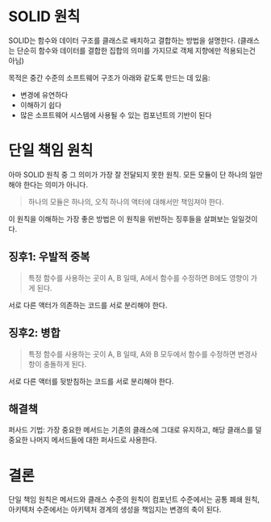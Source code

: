 # SOLID 원칙
 
SOLID는 함수와 데이터 구조를 클래스로 배치하고 결합하는 방법을 설명한다. 
(클래스는 단순히 함수와 데이터를 결합한 집합의 의미를 가지므로 객체 지향에만 적용되는건 아님)

목적은 중간 수준의 소프트웨어 구조가 아래와 같도록 만드는 데 있음:
* 변경에 유연하다
* 이해하기 쉽다
* 많은 소프트웨어 시스템에 사용될 수 있는 컴포넌트의 기반이 된다

# 단일 책임 원칙

아마 SOLID 원칙 중 그 의미가 가장 잘 전달되지 못한 원칙. 모든 모듈이 단 하나의 일만 해야 한다는 의미가 아니다.

> 하나의 모듈은 하나의, 오직 하나의 액터에 대해서만 책임져야 한다.

이 원칙을 이해하는 가장 좋은 방법은 이 원칙을 위반하는 징후들을 살펴보는 일일것이다.

## 징후1: 우발적 중복

> 특정 함수를 사용하는 곳이 A, B 일때, A에서 함수를 수정하면 B에도 영향이 가게 된다.

서로 다른 액터가 의존하는 코드를 서로 분리해야 한다.

## 징후2: 병합

> 특정 함수를 사용하는 곳이 A, B 일때, A와 B 모두에서 함수를 수정하면 변경사항이 충돌하게 된다.

서로 다른 액터를 뒷받침하는 코드를 서로 분리해야 한다.

## 해결책

퍼사드 기법: 가장 중요한 메서드는 기존의 클래스에 그대로 유지하고, 해당 클래스를 덜 중요한 나머지 메서드들에 대한 퍼사드로 사용한다.

# 결론

단일 책임 원칙은 메서드와 클래스 수준의 원칙이 컴포넌트 수준에서는 공통 폐쇄 원칙, 아키텍처 수준에서는 아키텍처 경계의 생성을 책임지는 변경의 축이 된다.
